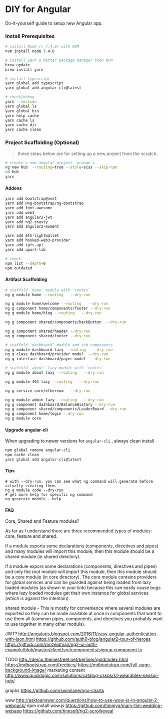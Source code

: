 DIY for Angular
===============
Do-it-yourself guide to setup new Angular app.

### Install Prerequisites
```bash
# install Node (> 7.4.0) with NVM
nvm install node 7.4.0

# install yarn a better package manager then NPM
brew update
brew install yarn

# install typescript
yarn global add typescript
yarn global add angular-cli@latest

# check/debug 
yarn --version
yarn global ls
yarn global bin
yarn help cache
yarn cache ls
yarn cache dir
yarn cache clean
```

### Project Scaffolding (Optional)
> these steps below are for setting up a new project from the scratch.
```bash
# create a new angular project `orange`s
ng new hub  --routing=true --style=scss --skip-npm
cd hub
yarn
```

#### Addons
```bash
yarn add bootstrap@next
yarn add @ng-bootstrap/ng-bootstrap
yarn add font-awesome
yarn add web3
yarn add angular2-jwt
yarn add ng2-toasty
yarn add angular2-moment

yarn add eth-lightwallet
yarn add hooked-web3-provider
yarn add ipfs-api
yarn add uport-lib

# check
npm list --depth=0
npm outdated
```

#### Artifact Scaffolding
```bash
# scaffold `home` module with `routes`
ng g module home --routing   --dry-run

ng g module home/welcome --routing   --dry-run
ng g component home/components/footer --dry-run
ng g module home/blog --routing   --dry-run

ng g component shared/components/backButton  --dry-run

ng g component shared/header --dry-run
ng g component shared/footer --dry-run

# scaffold `dashboard` module and sub components
ng g module dashboard lazy --routing   --dry-run
ng g class dashboard/provider model  --dry-run
ng g interface dashboard/payer model  --dry-run

# scaffold `about` lazy module with `routes`
ng g module about lazy --routing   --dry-run

ng g module 404 lazy --routing   --dry-run

ng g service core/ethereum   --dry-run

ng g module admin lazy --routing   --dry-run
ng g component dashboard/BalanceHistory --dry-run
ng g component shared/components/LeaderBoard --dry-run
ng g component home/login --dry-run
ng g module core
```


#### Upgrade angular-cli
When upgrading to newer versions for `angular-cli` , always clean install
```bash
npm global remove angular-cli
npm cache clean
yarn global add angular-cli@latest
```

#### Tips
```
# with --dry-run, you can see what ng command will generate before actually creating them.
ng g module code --dry-run
# get more help for specific ng command
ng generate module --help
```


#### FAQ
Core, Shared and Feature modules?

As far as I understand there are three recommended types of modules: core, feature and shared.

If a module exports some declarations (components, directives and pipes) and many modules will import this module, then this module should be a shared module (in shared directory).

If a module expors some declarations (components, directives and pipes) and only the root module will import this module, then this module should be a core module (in core directory).
The core module contains providers for global services and can be guarded against being loaded from lazy loaded modules (as shown in your link) because this can easily cause bugs where lazy loaded modules get their own instance for global services (which is against the intention).


shared module - This is mostly for convenience where several modules are exported so they can be made available at once in components that want to use them all (common pipes, components, and directives you probably want to use together in many other moduls).

JWT?
http://angularjs.blogspot.com/2016/11/easy-angular-authentication-with-json.html
https://github.com/auth0-blog/angular2-tour-of-heroes
https://github.com/ronzeidman/ng2-ui-auth-example/blob/master/client/src/components/signup.component.ts

TODO
http://demo.themestreet.net/berliner/gold/index.html
https://mdbootstrap.com/freebies/
https://mdbootstrap.com/full-page-background-image/
marketing content 
http://www.quicklogic.com/solutions/catalog-cssps/s1-wearables-sensor-hub/

graphs
https://github.com/swimlane/ngx-charts

wow 
http://asktoanswer.com/questions/how-to-use-wow-js-in-angular-2-webpack/
 npm install wow.js
 https://github.com/timmyg/mary-tim-wedding-webapp
 https://github.com/tinesoft/ng2-scrollreveal
